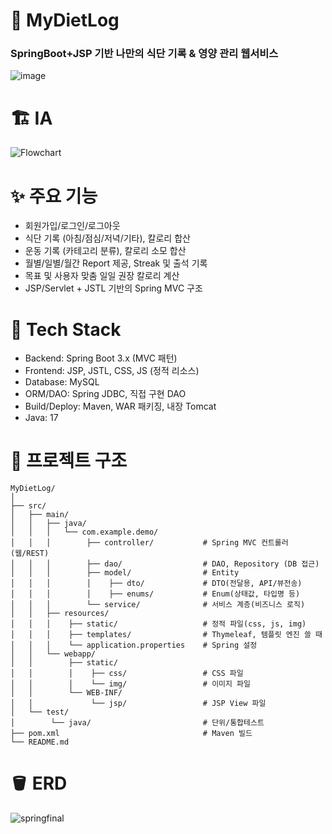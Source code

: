 # 🐤 MyDietLog
### SpringBoot+JSP 기반 나만의 식단 기록 & 영양 관리 웹서비스
![image](https://github.com/user-attachments/assets/694a5669-c510-479e-b74c-dc3c24a0e084)

# 🏗️ IA
![Flowchart](https://github.com/user-attachments/assets/c0f5fbd8-0017-4973-9aae-fc24cf506e0f)
# ✨ 주요 기능
- 회원가입/로그인/로그아웃
- 식단 기록 (아침/점심/저녁/기타), 칼로리 합산
- 운동 기록 (카테고리 분류), 칼로리 소모 합산
- 월별/일별/월간 Report 제공, Streak 및 출석 기록
- 목표 및 사용자 맞춤 일일 권장 칼로리 계산
- JSP/Servlet + JSTL 기반의 Spring MVC 구조
# 🔨 Tech Stack
- Backend: Spring Boot 3.x (MVC 패턴)
- Frontend: JSP, JSTL, CSS, JS (정적 리소스)
- Database: MySQL
- ORM/DAO: Spring JDBC, 직접 구현 DAO
- Build/Deploy: Maven, WAR 패키징, 내장 Tomcat
- Java: 17
# 📁 프로젝트 구조
```
MyDietLog/
│
├── src/
│   ├── main/
│   │   ├── java/
│   │   │   └── com.example.demo/
│   │   │        ├── controller/           # Spring MVC 컨트롤러 (웹/REST)
│   │   │        ├── dao/                  # DAO, Repository (DB 접근)
│   │   │        ├── model/                # Entity 
│   │   │        │    ├── dto/             # DTO(전달용, API/뷰전송)
│   │   │        │    ├── enums/           # Enum(상태값, 타입명 등)
│   │   │        └── service/              # 서비스 계층(비즈니스 로직)
│   │   ├── resources/
│   │   │    ├── static/                   # 정적 파일(css, js, img)
│   │   │    ├── templates/                # Thymeleaf, 템플릿 엔진 쓸 때
│   │   │    └── application.properties    # Spring 설정
│   │   └── webapp/
│   │        ├── static/
│   │        │    ├── css/                 # CSS 파일
│   │        │    └── img/                 # 이미지 파일
│   │        └── WEB-INF/
│   │             └── jsp/                 # JSP View 파일
│   └── test/
│        └── java/                         # 단위/통합테스트
├── pom.xml                                # Maven 빌드
└── README.md
```
# 🪣 ERD
![springfinal](https://github.com/user-attachments/assets/a0ce3506-3b01-4556-899e-9068ae3664cb)

